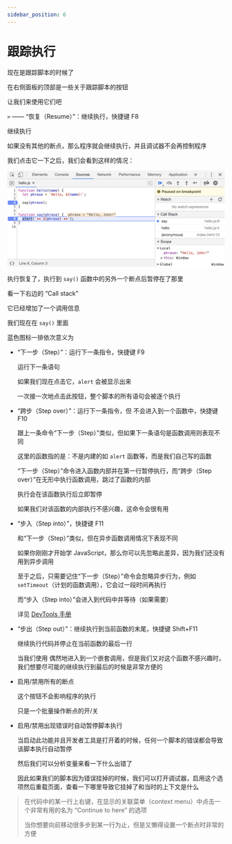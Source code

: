 ```yaml
---
sidebar_position: 6
---
```


# 跟踪执行

现在是跟踪脚本的时候了

在右侧面板的顶部是一些关于跟踪脚本的按钮

让我们来使用它们吧

`>` —— “恢复（Resume）”：继续执行，快捷键 F8

继续执行

如果没有其他的断点，那么程序就会继续执行，并且调试器不会再控制程序

我们点击它一下之后，我们会看到这样的情况：

![debug_in_the_browser-06](../img/debug_in_the_browser-06.png)

执行恢复了，执行到 `say()` 函数中的另外一个断点后暂停在了那里

看一下右边的 “Call stack”

它已经增加了一个调用信息

我们现在在 `say()` 里面

蓝色图标一排依次意义为

- “下一步（Step）”：运行下一条指令，快捷键 F9

  运行下一条语句

  如果我们现在点击它，`alert` 会被显示出来

  一次接一次地点击此按钮，整个脚本的所有语句会被逐个执行

- “跨步（Step over）”：运行下一条指令，但 不会进入到一个函数中，快捷键 F10

  跟上一条命令“下一步（Step）”类似，但如果下一条语句是函数调用则表现不同

  这里的函数指的是：不是内建的如 `alert` 函数等，而是我们自己写的函数

  “下一步（Step）”命令进入函数内部并在第一行暂停执行，而“跨步（Step over）”在无形中执行函数调用，跳过了函数的内部

  执行会在该函数执行后立即暂停

  如果我们对该函数的内部执行不感兴趣，这命令会很有用

- “步入（Step into）”，快捷键 F11

  和“下一步（Step）”类似，但在异步函数调用情况下表现不同

  如果你刚刚才开始学 JavaScript，那么你可以先忽略此差异，因为我们还没有用到异步调用

  至于之后，只需要记住“下一步（Step）”命令会忽略异步行为，例如 `setTimeout`（计划的函数调用），它会过一段时间再执行

  而“步入（Step into）”会进入到代码中并等待（如果需要）

  详见 [DevTools 手册](https://developers.google.com/web/updates/2018/01/devtools#async)

- “步出（Step out）”：继续执行到当前函数的末尾，快捷键 Shift+F11

  继续执行代码并停止在当前函数的最后一行

  当我们使用 偶然地进入到一个嵌套调用，但是我们又对这个函数不感兴趣时，我们想要尽可能的继续执行到最后的时候是非常方便的

- 启用/禁用所有的断点

  这个按钮不会影响程序的执行

  只是一个批量操作断点的开/关

- 启用/禁用出现错误时自动暂停脚本执行

  当启动此功能并且开发者工具是打开着的时候，任何一个脚本的错误都会导致该脚本执行自动暂停

  然后我们可以分析变量来看一下什么出错了

  因此如果我们的脚本因为错误挂掉的时候，我们可以打开调试器，启用这个选项然后重载页面，查看一下哪里导致它挂掉了和当时的上下文是什么

> 在代码中的某一行上右键，在显示的关联菜单（context menu）中点击一个非常有用的名为 “Continue to here” 的选项
>
> 当你想要向前移动很多步到某一行为止，但是又懒得设置一个断点时非常的方便

